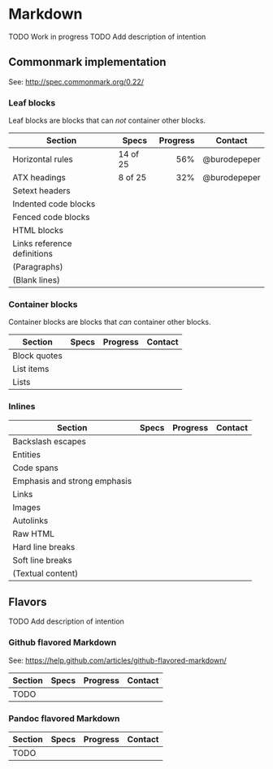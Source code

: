 # Markdown

TODO Work in progress
TODO Add description of intention

## Commonmark implementation

See: http://spec.commonmark.org/0.22/

### Leaf blocks

Leaf blocks are blocks that can _not_ container other blocks.

| Section | Specs | Progress | Contact |
| ------- | ----- | -------: | ------- |
| Horizontal rules | 14 of 25 | 56% | @burodepeper |
| ATX headings | 8 of 25 | 32% | @burodepeper |
| Setext headers | | | |
| Indented code blocks | | | |
| Fenced code blocks | | | |
| HTML blocks | | | |
| Links reference definitions | | | |
| (Paragraphs) | | | |
| (Blank lines) | | | |

### Container blocks

Container blocks are blocks that _can_ container other blocks.

| Section | Specs | Progress | Contact |
| ------- | ----- | -------: | ------- |
| Block quotes | | | |
| List items | | | |
| Lists | | | |

### Inlines

| Section | Specs | Progress | Contact |
| ------- | ----- | -------: | ------- |
| Backslash escapes | | | |
| Entities | | | |
| Code spans | | | |
| Emphasis and strong emphasis | | | |
| Links | | | |
| Images | | | |
| Autolinks | | | |
| Raw HTML | | | |
| Hard line breaks | | | |
| Soft line breaks | | | |
| (Textual content) | | | |

## Flavors

TODO Add description of intention

### Github flavored Markdown

See: https://help.github.com/articles/github-flavored-markdown/

| Section | Specs | Progress | Contact |
| ------- | ----- | -------: | ------- |
| TODO | | | |

### Pandoc flavored Markdown

| Section | Specs | Progress | Contact |
| ------- | ----- | -------: | ------- |
| TODO | | | |
